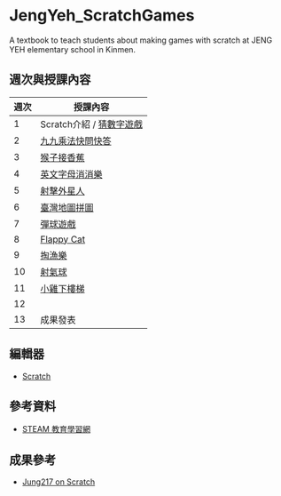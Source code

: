 # JengYeh_ScratchGames
A textbook to teach students about making games with scratch  at JENG YEH elementary school in Kinmen.

## 週次與授課內容

| 週次 | 授課內容 |
| ---- | ------------------------------ |
| 1    | Scratch介紹 / [猜數字遊戲](/week1) |
| 2    | [九九乘法快問快答](/week2) |
| 3    | [猴子接香蕉](/week3) |
| 4    | [英文字母消消樂](/week4) |
| 5    | [射擊外星人](/week5) |
| 6    | [臺灣地圖拼圖](/week6) |
| 7    | [彈球遊戲](/week7) |
| 8    | [Flappy Cat](/week8) |
| 9    | [掏漁樂](/week9) |
| 10   | [射氣球](/week10) |
| 11   | [小雞下樓梯](/week11) |
| 12   | [](/week12) |
| 13   | 成果發表 |

## 編輯器
- [Scratch](https://scratch.mit.edu/)

## 參考資料
- [STEAM 教育學習網](https://steam.oxxostudio.tw/category/scratch/index.html)

## 成果參考
* [Jung217 on Scratch](https://scratch.mit.edu/users/Jung217/)

